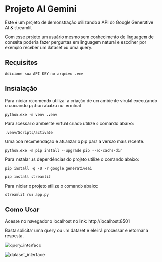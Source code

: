 # Projeto AI Gemini

Este é um projeto de demonstração utilizando a API do Google Generative AI & streamlit.

Com esse projeto um usuário mesmo sem conhecimento de linguagem de consulta poderia fazer perguntas em linguagem natural e escolher por exemplo receber um dataset ou uma query.

## Requisitos
    Adicione sua API KEY no arquivo .env

## Instalação

Para iniciar recomendo utilizar a criação de um ambiente virutal executando o comando python abaixo no terminal

```python.exe -m venv .venv```

Para acessar o ambiente virtual criado utilize o comando abaixo:

```.venv/Scripts/activate```

Uma boa recomendação é atualizar o pip para a versão mais recente.

```python.exe -m pip install --upgrade pip --no-cache-dir```

Para instalar as dependências do projeto utilize o comando abaixo:

```pip install -q -U -r google.generativeai```

```pip install streamlit```

Para iniciar o projeto utilize o comando abaixo:

```streamlit run app.py```

## Como Usar

Acesse no navegador o localhost no link: http://localhost:8501

Basta solicitar uma query ou um dataset e ele irá processar e retornar a resposta.

![query_interface](https://raw.githubusercontent.com/Bruno-Henrique-Almeida/gemini_streamlit/main/img/dataset_interface.png)

![dataset_interface](https://raw.githubusercontent.com/Bruno-Henrique-Almeida/gemini_streamlit/main/img/query_interface.png)

